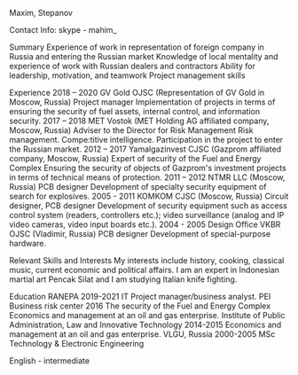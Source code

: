 Maxim, Stepanov

Contact Info: skype - mahim_

Summary 
Experience of work in representation of foreign company in Russia and entering the Russian market
Knowledge of local mentality and experience of work with Russian dealers and contractors
Ability for leadership, motivation, and teamwork
Project management skills

Experience 
2018 – 2020 GV Gold OJSC (Representation of GV Gold in Moscow, Russia) Project manager
Implementation of projects in terms of ensuring the security of fuel assets, internal control, and information security.
2017 – 2018 MET Vostok (MET Holding AG affiliated company, Moscow, Russia)
Adviser to the Director for Risk Management
Risk management. Compe:titive intelligence. Participation in the project to enter the Russian market.
2012 – 2017 Yamalgazinvest CJSC (Gazprom affiliated company, Moscow, Russia)
Expert of security of the Fuel and Energy Complex
Ensuring the security of objects of Gazprom's investment projects in terms of technical means of protection.
2011 – 2012 NTMR LLC (Moscow, Russia) PCB designer
Development of specialty security equipment of search for explosives.
2005 - 2011 KOMKOM CJSC (Moscow, Russia)
Circuit designer, PCB designer
Development of security equipment such as access control system (readers, controllers etc.); video
surveillance (analog and IP video cameras, video input boards etc.).
2004 - 2005 Design Office VKBR OJSC (Vladimir, Russia) PCB designer
Development of special-purpose hardware.

Relevant Skills and Interests
My interests include history, cooking, classical music, current economic and political affairs. I am an expert in Indonesian martial art Pencak Silat and I am studying Italian knife fighting.

Education
RANEPA 2019-2021 IT Project manager/business analyst.
PEI Business risk center 2016 The security of the Fuel and Energy Complex
Economics and management at an oil and gas enterprise.
Institute of Public Administration, Law and Innovative Technology 2014-2015 Economics and management at an oil and gas enterprise.
VLGU, Russia 2000-2005 MSc Technology & Electronic Engineering

English - intermediate

